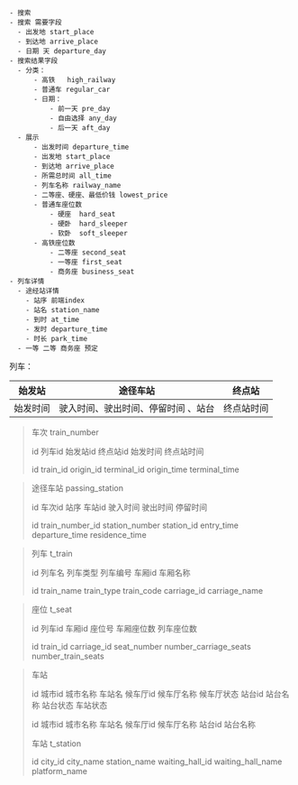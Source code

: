     - 搜索 
    - 搜索 需要字段
      - 出发地 start_place
      - 到达地 arrive_place
      - 日期 天 departure_day
    - 搜索结果字段
      - 分类：
          - 高铁   high_railway
          - 普通车 regular_car
          - 日期：
              - 前一天 pre_day
              - 自由选择 any_day
              - 后一天 aft_day
      - 展示
          - 出发时间 departure_time
          - 出发地 start_place
          - 到达地 arrive_place
          - 所需总时间 all_time
          - 列车名称 railway_name
          - 二等座、硬座、最低价钱 lowest_price
          - 普通车座位数
              - 硬座  hard_seat
              - 硬卧  hard_sleeper
              - 软卧  soft_sleeper
          - 高铁座位数
              - 二等座 second_seat
              - 一等座 first_seat
              - 商务座 business_seat
    - 列车详情
      - 途经站详情
        - 站序 前端index
        - 站名 station_name
        - 到时 at_time
        - 发时 departure_time
        - 时长 park_time
      - 一等 二等 商务座 预定

列车：

| 始发站  | 途径车站               | 终点站   |
|------|--------------------|-------|
| 始发时间 | 驶入时间、驶出时间、停留时间 、站台 | 终点站时间 |

> 车次 train_number
>
> id 列车id 始发站id 终点站id 始发时间 终点站时间 
>
> id train_id origin_id terminal_id origin_time terminal_time  

> 途径车站 passing_station
>
> id 车次id 站序 车站id 驶入时间 驶出时间 停留时间
>
> id train_number_id station_number station_id entry_time departure_time residence_time

> 列车 t_train
> 
> id 列车名 列车类型 列车编号 车厢id 车厢名称
> 
> id train_name train_type train_code carriage_id carriage_name

> 座位 t_seat
> 
> id 列车id 车厢id 座位号 车厢座位数 列车座位数 
>
> id train_id carriage_id seat_number number_carriage_seats number_train_seats

> 车站
>
> id 城市id 城市名称 车站名  候车厅id 候车厅名称 候车厅状态 站台id 站台名称   站台状态 车站状态
>
> id 城市id 城市名称 车站名  候车厅id 候车厅名称  站台id 站台名称
>
> 车站 t_station
>
> id city_id city_name station_name waiting_hall_id waiting_hall_name platform_name



























